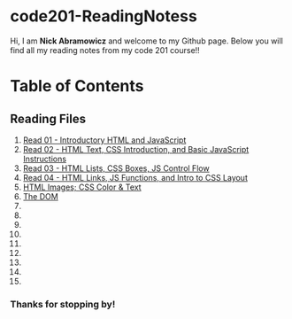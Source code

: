 # code201-ReadingNotess

Hi, I am **Nick Abramowicz** and welcome to my Github page. Below you will find all my reading notes from my code 201 course!!

# Table of Contents

## Reading Files

1. [Read 01 - Introductory HTML and JavaScript](class-01.md)
2. [Read 02 - HTML Text, CSS Introduction, and Basic JavaScript Instructions](class-02.md)
3. [Read 03 - HTML Lists, CSS Boxes, JS Control Flow](class-03.md)
4. [Read 04 - HTML Links, JS Functions, and Intro to CSS Layout](class-04.md)
5. [HTML Images; CSS Color & Text](class-5.md)
6. [The DOM](class-06.md)
7.
8.
9.
10.
11.
12.
13.
14.
15.

### Thanks for stopping by!

